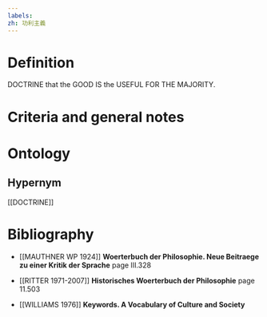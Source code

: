 ```yaml
---
labels: 
zh: 功利主義
---
```


# Definition
DOCTRINE that the GOOD IS the USEFUL FOR THE MAJORITY.
# Criteria and general notes
# Ontology

## Hypernym
[[DOCTRINE]]
# Bibliography
- [[MAUTHNER WP 1924]]
**Woerterbuch der Philosophie. Neue Beitraege zu einer Kritik der Sprache** page III.328

- [[RITTER 1971-2007]]
**Historisches Woerterbuch der Philosophie** page 11.503

- [[WILLIAMS 1976]]
**Keywords.  A Vocabulary of Culture and Society** 
